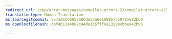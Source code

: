 ```yaml
---
redirect_url: /cpp/error-messages/compiler-errors-2/compiler-errors-c2500-through-c2599
translationtype: Human Translation
ms.sourcegitcommit: 567ae1bdb057e8bde3ba6e109857350785682b60
ms.openlocfilehash: daf4b11a4082c44de1b5fff6e1329bcbbe942b95

---
```




<!--HONumber=Feb17_HO4-->



